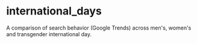 # international_days
A comparison of search behavior (Google Trends) across men's, women's and transgender international day.
